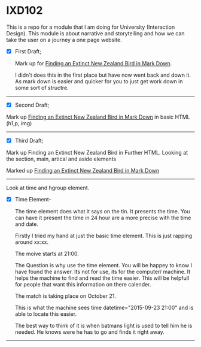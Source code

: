 # IXD102
This is a repo for a module that I am doing for University (Interaction Design). This module is about narrative and storytelling and how we can take the user on a journey a one page website. 

- [x] First Draft;

  Mark up for [Finding an Extinct New Zealand Bird in Mark Down](MarkDown-finding-an-extinct-new-zealand-bird.md).

  I didn't does this in the first place but have now went back and down it. As mark down is easier and quicker for you to just get work down in some sort of structre.

------------------------------------------------------

- [x] Second Draft;

Mark up [Finding an Extinct New Zealand Bird in Mark Down](http://mrzackrox.github.io/IXD302/finding-an-extinct-new-zealand-bird.html) in basic HTML (h1,p, img)

------------------------------------------------------

- [x] Third Draft;

Mark up Finding an Extinct New Zealand Bird in Further HTML. Looking at the section, main, artical and aside elements

Marked up [Finding an Extinct New Zealand Bird in Mark Down](http://mrzackrox.github.io/IXD302/finding-an-extinct-new-zealand-bird.html) 

------------------------------------------------------


Look at time and hgroup element.

- [x] Time Element-

  The time element does what it says on the tin. It presents the time. You can have it present the time in 24 hour are a more precise with the time and date.
  
  Firstly I tried my hand at just the basic time element. This is just <time> rapping around xx:xx.
  
  <p>The moive starts at <time>21:00</time>.</p>
  
  The Question is why use the time element. You will be happey to know I have found the answer. Its not for use, its for the computer/ machine. It helps the machine to find and read the time easier. This will be helpfull for people that want this information on there calender.
  
  <p>The match is taking place on <time datetime="2015-09-23 21:00">October 21</time>.</p>
  
  This is what the machine sees time datetime="2015-09-23 21:00" and is able to locate this easier.
  
  The best way to think of it is when batmans light is used to tell him he is needed. He knows were he has to go and finds it right away.

------------------------------------------------------
